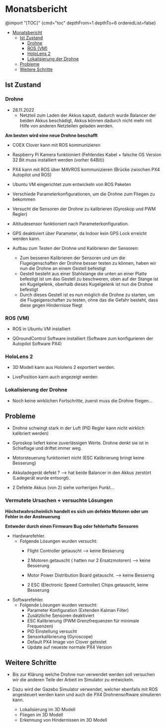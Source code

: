 # Monatsbericht


<!-- 1. Vorbereitungen
2. Ist Zustand
3. Soll Zustand
4. Probleme
5. Mögliche Lösungen
6. Weitere Schritte
7. Fazit -->


@import "[TOC]" {cmd="toc" depthFrom=1 depthTo=6 orderedList=false}

<!-- code_chunk_output -->

- [Monatsbericht](#monatsbericht)
  - [Ist Zustand](#ist-zustand)
    - [Drohne](#drohne)
    - [ROS (VM)](#ros-vm)
    - [HoloLens 2](#hololens-2)
    - [Lokalisierung der Drohne](#lokalisierung-der-drohne)
  - [Probleme](#probleme)
  - [Weitere Schritte](#weitere-schritte)

<!-- /code_chunk_output -->


## Ist Zustand

### Drohne

 - 28.11.2022
    - Netzteil zum Laden der Akkus kaputt, dadurch wurde Balancer der beiden Akkus beschädigt, Akkus können dadurch nicht mehr mit Hilfe von anderen Netzteilen geladen werden. 

**Am besten wird eine neue Drohne beschafft**

 - COEX Clover kann mit ROS kommunizieren

 - Raspberry Pi Kamera funktioniert (Fehlendes Kabel + falsche OS Version 32 Bit muss installiert werden (vorher 64Bit))

 - PX4 kann mit ROS über MAVROS kommunizieren (Brücke zwischen PX4 Autopilot und ROS)

 - Ubuntu VM eingerichtet zum entwickeln von ROS Paketen

 - Verschiede Parameterkonfigurationen, um die Drohne zum Fliegen zu bekommen

 - Versucht die Sensoren der Drohne zu kalibrieren (Gyroskop und PWM Regler)

 - Altitudesensor funktioniert nach Parameterkonfiguration.

 - GPS deaktiviert über Parameter, da Indoor kein GPS Lock erreicht werden kann.

 - Aufbau zum Testen der Drohne und Kalibrieren der Sensoren:
    - Zum besseren Kalibrieren der Sensoren und um die Flugeigenschaften der Drohne besser testen zu können, haben wir nun die Drohne an einem Gestell befestigt 
    - Gestell besteht aus einer Stahlstange die unten an einer Platte befestigt ist um das Gestell zu beschweren, oben auf der Stange ist ein Kugelgelenk, oberhalb dieses Kugelgelenk ist nun die Drohne befestigt
    - Durch dieses Gestell ist es nun möglich die Drohne zu starten, um die Flugeigenschaften zu testen, ohne das die Gefahr besteht, dass diese gegen Hindernisse fliegt 


### ROS (VM)

 - ROS in Ubuntu VM installiert

 - QGroundControl Software installiert (Software zum konfigurieren der Autopilot Software PX4)

### HoloLens 2

- 3D Modell kann aus Hololens 2 exportiert werden.

- LivePosition kann auch angezeigt werden

### Lokalisierung der Drohne 

 - Noch keine wirklichen Fortschritte, zuerst muss die Drohne fliegen... 



## Probleme
 
 - Drohne schwingt stark in der Luft (PID Regler kann nicht wirklich kalibriert werden)

 - Gyroskop liefert keine zuverlässigen Werte. Drohne denkt sie ist in Schieflage und driftet immer weg.

 - Motorsteuerung funktioniert nicht (ESC Kalibrierung bringt keine Besserung)

 - Akkuladegerät defekt ? --> hat beide Balancer in den Akkus zerstört
  (Ladegerät wurde entsorgt).

- 2 Defekte Akkus (von 2) siehe vorherigen Punkt...


 ### Vermutete Ursachen + versuchte Lösungen

**Höchstwahrscheinlich handelt es sich um defekte Motoren oder um Fehler in der Ansteuerung**

**Entweder durch einen Firmware Bug oder fehlerhafte Sensoren**

 - Hardwarefehler.
    - Folgende Lösungen wurden versucht:
        - Flight Controller getauscht --> keine Besserung
        - 2 Motoren getauscht ( hatten nur 2 Ersatzmotoren) --> keine Besserung
        - Motor Power Distribution Board getauscht. --> keine Besserng

        - 2 ESC (Electronic Speed Controller) Chips getauscht, keine Besserung
 - Softwarefehler.
    - Folgende Lösungen wurden versucht:
        - Parameter Konfiguration (Extenden Kalman Filter)
        - Zusätzliche Sensoren deaktiviert
        - ESC Kalibrierung (PWM Grenzfrequenzen für minimale Frequenzen)
        - PID Einstellung versucht
        - Sensorkalibrierung (Gyroscope)
        - Default PX4 Image von Clover getestet
        - Update auf neueste normale PX4 Version


 
## Weitere Schritte

- Bis zur Klärung welche Drohne nun verwendet werden soll versuchen wir die anderen Teile der Arbeit im Simulator zu entwickeln.

- Dazu wird der Gazebo Simulator verwendet, welcher ebenfalls mit ROS angesteuert werden kann und auch die PX4 Drohnensoftware simulieren kann.

    - Lokalisierung im 3D Modell
    - Fliegen im 3D Modell
    - Erkennung von Hindernissen im 3D Modell

